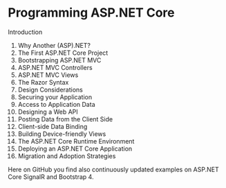 # Programming ASP.NET Core

Introduction
1.	Why Another (ASP).NET?
2.	The First ASP.NET Core Project 
3.	Bootstrapping ASP.NET MVC
4.	ASP.NET MVC Controllers
5.	ASP.NET MVC Views
6.	The Razor Syntax
7.	Design Considerations
8.	Securing your Application 
9.	Access to Application Data
10.	Designing a Web API
11. Posting Data from the Client Side
12.	Client-side Data Binding
13. Building Device-friendly Views
14.	The ASP.NET Core Runtime Environment
15.	Deploying an ASP.NET Core Application  
16.	Migration and Adoption Strategies

Here on GitHub you find also continuously updated examples on ASP.NET Core SignalR and Bootstrap 4.